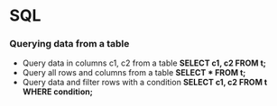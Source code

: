 # SQL

### Querying data from a table

- Query data in columns c1, c2 from a table    **SELECT c1, c2 FROM t;**
- Query all rows and columns from a table      **SELECT * FROM t;**
- Query data and filter rows with a condition  **SELECT c1, c2 FROM t
WHERE condition;**

